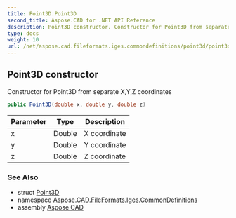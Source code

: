```yaml
---
title: Point3D.Point3D
second_title: Aspose.CAD for .NET API Reference
description: Point3D constructor. Constructor for Point3D from separate XYZ coordinates
type: docs
weight: 10
url: /net/aspose.cad.fileformats.iges.commondefinitions/point3d/point3d/
---
```

## Point3D constructor

Constructor for Point3D from separate X,Y,Z coordinates

```csharp
public Point3D(double x, double y, double z)
```

| Parameter | Type | Description |
| --- | --- | --- |
| x | Double | X coordinate |
| y | Double | Y coordinate |
| z | Double | Z coordinate |

### See Also

* struct [Point3D](../)
* namespace [Aspose.CAD.FileFormats.Iges.CommonDefinitions](../../point3d/)
* assembly [Aspose.CAD](../../../)


